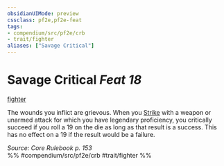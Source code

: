 ```yaml
---
obsidianUIMode: preview
cssclass: pf2e,pf2e-feat
tags:
- compendium/src/pf2e/crb
- trait/fighter
aliases: ["Savage Critical"]
---
```

# Savage Critical  *Feat 18*  
[fighter](../../rules/traits/fighter.md)  


The wounds you inflict are grievous. When you [Strike](../../rules/actions/strike.md) with a weapon or unarmed attack for which you have legendary proficiency, you critically succeed if you roll a 19 on the die as long as that result is a success. This has no effect on a 19 if the result would be a failure.

*Source: Core Rulebook p. 153*  
%% #compendium/src/pf2e/crb #trait/fighter %%
